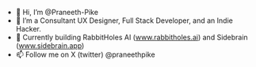 - 👋 Hi, I’m @Praneeth-Pike
- 👀 I’m a Consultant UX Designer, Full Stack Developer, and an Indie Hacker.
- 🌱 Currently building RabbitHoles AI (www.rabbitholes.ai) and Sidebrain (www.sidebrain.app)
- 📫 Follow me on X (twitter) @praneethpike 

<!---
Praneeth-Pike/Praneeth-Pike is a ✨ special ✨ repository because its `README.md` (this file) appears on your GitHub profile.
You can click the Preview link to take a look at your changes.
--->
